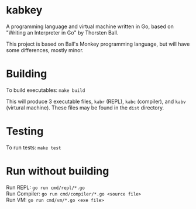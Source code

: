 # kabkey
A programming language and virtual machine written in Go, based on "Writing an Interpreter in Go" by Thorsten Ball.

This project is based on Ball's Monkey programming language, but will have some differences, mostly minor.

# Building

To build executables:
```make build```

This will produce 3 executable files, ```kabr``` (REPL), ```kabc``` (compiler), and ```kabv``` (virtural machine). These files may be found in the ```dist``` directory.

# Testing

To run tests: ```make test```

# Run without building

Run REPL: ```go run cmd/repl/*.go```  
Run Compiler: ```go run cmd/compiler/*.go <source file>```  
Run VM: ```go run cmd/vm/*.go <exe file>```